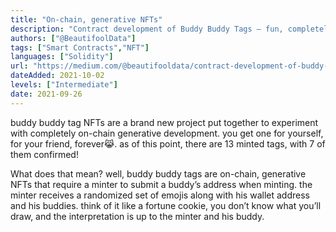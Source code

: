 ```yaml
---
title: "On-chain, generative NFTs"
description: "Contract development of Buddy Buddy Tags — fun, completely on-chain, generative NFTs for interpreting friendships🤝"
authors: ["@BeautifoolData"]
tags: ["Smart Contracts","NFT"]
languages: ["Solidity"]
url: "https://medium.com/@beautifooldata/contract-development-of-buddy-buddy-tags-fun-completely-on-chain-generative-nfts-for-be9766bb680d"
dateAdded: 2021-10-02
levels: ["Intermediate"]
date: 2021-09-26
---
```


buddy buddy tag NFTs are a brand new project put together to experiment with completely on-chain generative development. you get one for yourself, for your friend, forever😹. as of this point, there are 13 minted tags, with 7 of them confirmed!

What does that mean? well, buddy buddy tags are on-chain, generative NFTs that require a minter to submit a buddy’s address when minting. the minter receives a randomized set of emojis along with his wallet address and his buddies. think of it like a fortune cookie, you don’t know what you’ll draw, and the interpretation is up to the minter and his buddy.